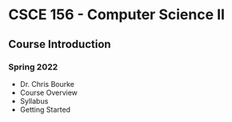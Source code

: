 
# CSCE 156 - Computer Science II
## Course Introduction
### Spring 2022

* Dr. Chris Bourke
* Course Overview
* Syllabus
* Getting Started




```text







```
